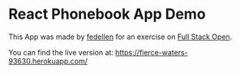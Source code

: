 # React Phonebook App Demo

This App was made by [fedellen](https://github.com/fedellen) for an exercise on [Full Stack Open](https://fullstackopen.com).

You can find the live version at: https://fierce-waters-93630.herokuapp.com/


